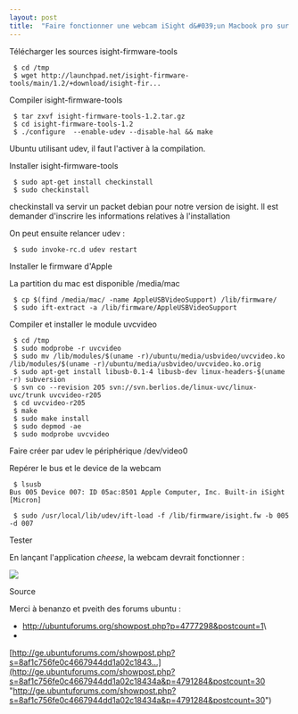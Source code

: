 ```yaml
---
layout: post
title:  "Faire fonctionner une webcam iSight d&#039;un Macbook pro sur ubuntu Hardy"
---
```

Télécharger les sources isight-firmware-tools

     $ cd /tmp
     $ wget http://launchpad.net/isight-firmware-tools/main/1.2/+download/isight-fir...

Compiler isight-firmware-tools

     $ tar zxvf isight-firmware-tools-1.2.tar.gz
     $ cd isight-firmware-tools-1.2
     $ ./configure  --enable-udev --disable-hal && make

Ubuntu utilisant udev, il faut l'activer à la compilation.

Installer isight-firmware-tools

     $ sudo apt-get install checkinstall
     $ sudo checkinstall

checkinstall va servir un packet debian pour notre version de isight. Il
est demander d'inscrire les informations relatives à l'installation

On peut ensuite relancer udev :

     $ sudo invoke-rc.d udev restart

Installer le firmware d'Apple

La partition du mac est disponible /media/mac

     $ cp $(find /media/mac/ -name AppleUSBVideoSupport) /lib/firmware/
     $ sudo ift-extract -a /lib/firmware/AppleUSBVideoSupport

Compiler et installer le module uvcvideo

     $ cd /tmp
     $ sudo modprobe -r uvcvideo
     $ sudo mv /lib/modules/$(uname -r)/ubuntu/media/usbvideo/uvcvideo.ko /lib/modules/$(uname -r)/ubuntu/media/usbvideo/uvcvideo.ko.orig
     $ sudo apt-get install libusb-0.1-4 libusb-dev linux-headers-$(uname -r) subversion
     $ svn co --revision 205 svn://svn.berlios.de/linux-uvc/linux-uvc/trunk uvcvideo-r205
     $ cd uvcvideo-r205
     $ make
     $ sudo make install
     $ sudo depmod -ae
     $ sudo modprobe uvcvideo

Faire créer par udev le périphérique /dev/video0

Repérer le bus et le device de la webcam

     $ lsusb
    Bus 005 Device 007: ID 05ac:8501 Apple Computer, Inc. Built-in iSight [Micron]

     $ sudo /usr/local/lib/udev/ift-load -f /lib/firmware/isight.fw -b 005  -d 007

Tester

En lançant l'application *cheese*, la webcam devrait fonctionner :

![](http://tutos.tangui.eu.org/files/Screenshot-Cheese.png)

Source

Merci à benanzo et pveith des forums ubuntu :
 - <http://ubuntuforums.org/showpost.php?p=4777298&postcount=1>\
 -
[http://ge.ubuntuforums.com/showpost.php?s=8af1c756fe0c4667944dd1a02c1843...](http://ge.ubuntuforums.com/showpost.php?s=8af1c756fe0c4667944dd1a02c18434a&p=4791284&postcount=30 "http://ge.ubuntuforums.com/showpost.php?s=8af1c756fe0c4667944dd1a02c18434a&p=4791284&postcount=30")


